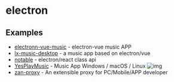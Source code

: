# electron

## Examples
- [electronn-vue-music](https://github.com/SmallRuralDog/electron-vue-music) - electron-vue music APP
- [lx-music-desktop](https://github.com/lyswhut/lx-music-desktop) - a music app based on electron/vue
- [notable](https://github.com/notable/notable) - electron/react class api
- [YesPlayMusic](https://github.com/qier222/YesPlayMusic) - Music App Windows / macOS / Linux  ![img](https://img.shields.io/github/stars/qier222/YesPlayMusic)
- [zan-proxy](https://github.com/youzan/zan-proxy) - An extensible proxy for PC/Mobile/APP developer
